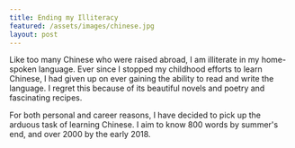 ```yaml
---
title: Ending my Illiteracy 
featured: /assets/images/chinese.jpg
layout: post
---
```


<p>Like too many Chinese who were raised abroad, I am illiterate in my home-spoken language. Ever since I stopped my childhood efforts to learn Chinese, I had given up on ever gaining the ability to read and write the language. I regret this because of its beautiful novels and poetry and fascinating recipes.</p>
<p>For both personal and career reasons, I have decided to pick up the arduous task of learning Chinese. I aim to know 800 words by summer's end, and over 2000 by the early 2018. 
</p>

